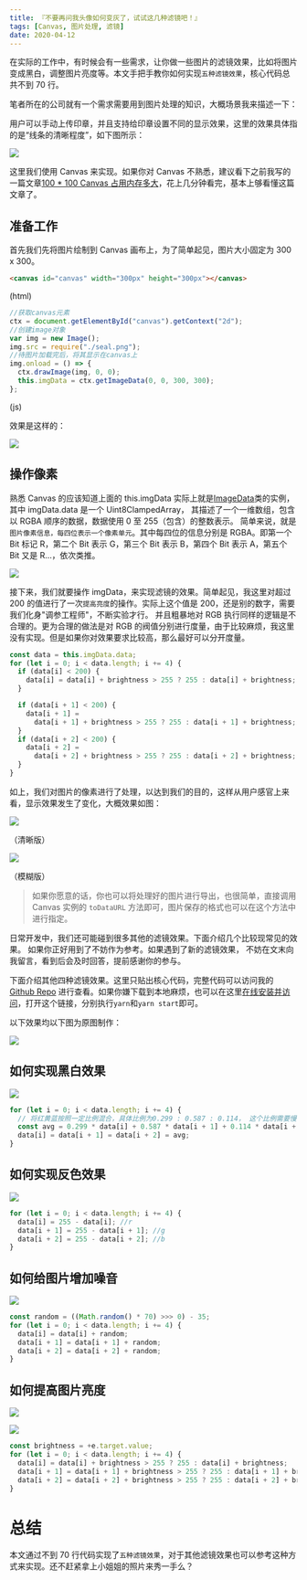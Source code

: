 ```yaml
---
title: 『不要再问我头像如何变灰了，试试这几种滤镜吧！』
tags: [Canvas, 图片处理, 滤镜]
date: 2020-04-12
---
```


在实际的工作中，有时候会有一些需求，让你做一些图片的滤镜效果，比如将图片变成黑白，调整图片亮度等。本文手把手教你如何实现`五种滤镜效果`，核心代码总共不到 70 行。

笔者所在的公司就有一个需求需要用到图片处理的知识，大概场景我来描述一下：

用户可以手动上传印章，并且支持给印章设置不同的显示效果，这里的效果具体指的是“线条的清晰程度”，如下图所示：

![](https://tva1.sinaimg.cn/large/007S8ZIlly1gdqrt9ppu9j30j606pjsb.jpg)

这里我们使用 Canvas 来实现。如果你对 Canvas 不熟悉，建议看下之前我写的一篇文章[100 \* 100 Canvas 占用内存多大](https://cloud.tencent.com/developer/article/1494747)，花上几分钟看完，基本上够看懂这篇文章了。

<!-- more -->

## 准备工作

首先我们先将图片绘制到 Canvas 画布上，为了简单起见，图片大小固定为 300 x 300。

```html
<canvas id="canvas" width="300px" height="300px"></canvas>
```

(html)

```js
//获取canvas元素
ctx = document.getElementById("canvas").getContext("2d");
//创建image对象
var img = new Image();
img.src = require("./seal.png");
//待图片加载完后，将其显示在canvas上
img.onload = () => {
  ctx.drawImage(img, 0, 0);
  this.imgData = ctx.getImageData(0, 0, 300, 300);
};
```

(js)

效果是这样的：

![](https://tva1.sinaimg.cn/large/007S8ZIlly1gdqtk2atryj308c08cq36.jpg)

## 操作像素

熟悉 Canvas 的应该知道上面的 this.imgData 实际上就是[ImageData](https://developer.mozilla.org/zh-CN/docs/Web/API/ImageData)类的实例，其中 imgData.data 是一个 Uint8ClampedArray， 其描述了一个一维数组，包含以 RGBA 顺序的数据，数据使用 0 至 255（包含）的整数表示。 简单来说，就是`图片像素信息，每四位表示一个像素单元`。其中每四位的信息分别是 RGBA。即第一个 Bit 标记 R，第二个 Bit 表示 G，第三个 Bit 表示 B，第四个 Bit 表示 A，第五个 Bit 又是 R...，依次类推。

![](https://tva1.sinaimg.cn/large/007S8ZIlly1gdqtrxj0qej314u0l8di6.jpg)

接下来，我们就要操作 imgData，来实现滤镜的效果。简单起见，我这里对超过 200 的值进行了一次`提高亮度`的操作。实际上这个值是 200，还是别的数字，需要我们化身"调参工程师"，不断实验才行。 并且粗暴地对 RGB 执行同样的逻辑是不合理的。更为合理的做法是对 RGB 的阀值分别进行度量，由于比较麻烦，我这里没有实现。但是如果你对效果要求比较高，那么最好可以分开度量。

```js
const data = this.imgData.data;
for (let i = 0; i < data.length; i += 4) {
  if (data[i] < 200) {
    data[i] = data[i] + brightness > 255 ? 255 : data[i] + brightness;
  }

  if (data[i + 1] < 200) {
    data[i + 1] =
      data[i + 1] + brightness > 255 ? 255 : data[i + 1] + brightness;
  }
  if (data[i + 2] < 200) {
    data[i + 2] =
      data[i + 2] + brightness > 255 ? 255 : data[i + 2] + brightness;
  }
}
```

如上，我们对图片的像素进行了处理，以达到我们的目的，这样从用户感官上来看，显示效果发生了变化，大概效果如图：

![](https://tva1.sinaimg.cn/large/007S8ZIlly1gdqu1r1ne5j308c08cdgc.jpg)

（清晰版）

![](https://tva1.sinaimg.cn/large/007S8ZIlly1gdqu205wxqj30eg0c6423.jpg)

（模糊版）

> 如果你愿意的话，你也可以将处理好的图片进行导出，也很简单，直接调用 Canvas 实例的 `toDataURL` 方法即可，图片保存的格式也可以在这个方法中进行指定。

日常开发中，我们还可能碰到很多其他的滤镜效果。下面介绍几个比较现常见的效果。 如果你正好用到了不妨作为参考。如果遇到了新的滤镜效果， 不妨在文末向我留言，看到后会及时回答，提前感谢你的参与。

下面介绍其他四种滤镜效果。这里只贴出核心代码，完整代码可以访问我的 [Github Repo](https://github.com/azl397985856/canvas-filter-demo) 进行查看。如果你嫌下载到本地麻烦，也可以在这里[在线安装并访问](https://ec08f895-51be-4f77-8b7f-04fc08a9f443.ws-us02.gitpod.io/#/workspace/canvas-filter-demo)，打开这个链接，分别执行`yarn`和`yarn start`即可。

以下效果均以下图为原图制作：

![](https://tva1.sinaimg.cn/large/007S8ZIlly1gdqrxh4p80j308c08cgm3.jpg)

## 如何实现黑白效果

![](https://tva1.sinaimg.cn/large/007S8ZIlly1gdqu8hsknzj30rc0j0agz.jpg)

```js
for (let i = 0; i < data.length; i += 4) {
  // 将红黄蓝按照一定比例混合，具体比例为0.299 : 0.587 : 0.114， 这个比例需要慢慢调制。
  const avg = 0.299 * data[i] + 0.587 * data[i + 1] + 0.114 * data[i + 2];
  data[i] = data[i + 1] = data[i + 2] = avg;
}
```

## 如何实现反色效果

![](https://tva1.sinaimg.cn/large/007S8ZIlly1gdqu901k5oj30r00j6wsd.jpg)

```js
for (let i = 0; i < data.length; i += 4) {
  data[i] = 255 - data[i]; //r
  data[i + 1] = 255 - data[i + 1]; //g
  data[i + 2] = 255 - data[i + 2]; //b
}
```

## 如何给图片增加噪音

![](https://tva1.sinaimg.cn/large/007S8ZIlly1gdqu9vz19jj30qs0j4tlh.jpg)

```js
const random = ((Math.random() * 70) >>> 0) - 35;
for (let i = 0; i < data.length; i += 4) {
  data[i] = data[i] + random;
  data[i + 1] = data[i + 1] + random;
  data[i + 2] = data[i + 2] + random;
}
```

## 如何提高图片亮度

![](https://tva1.sinaimg.cn/large/007S8ZIlly1gdqualj8clj30gg0iw7ab.jpg)

![](https://tva1.sinaimg.cn/large/007S8ZIlly1gdquwwljf6j30h00iwk2l.jpg)

```js
const brightness = +e.target.value;
for (let i = 0; i < data.length; i += 4) {
  data[i] = data[i] + brightness > 255 ? 255 : data[i] + brightness;
  data[i + 1] = data[i + 1] + brightness > 255 ? 255 : data[i + 1] + brightness;
  data[i + 2] = data[i + 2] + brightness > 255 ? 255 : data[i + 2] + brightness;
}
```

# 总结

本文通过不到 70 行代码实现了`五种滤镜效果`，对于其他滤镜效果也可以参考这种方式来实现。还不赶紧拿上小姐姐的照片来秀一手么？
